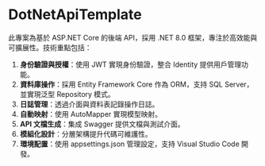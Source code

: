 # DotNetApiTemplate

此專案為基於 ASP.NET Core 的後端 API，採用 .NET 8.0 框架，專注於高效能與可擴展性。技術重點包括：

1. **身份驗證與授權**：使用 JWT 實現身份驗證，整合 Identity 提供用戶管理功能。
2. **資料庫操作**：採用 Entity Framework Core 作為 ORM，支持 SQL Server，並實現泛型 Repository 模式。
3. **日誌管理**：透過介面與資料表記錄操作日誌。
4. **自動映射**：使用 AutoMapper 實現模型映射。
5. **API 文檔生成**：集成 Swagger 提供文檔與測試介面。
6. **模組化設計**：分層架構提升代碼可維護性。
7. **環境配置**：使用 appsettings.json 管理設定，支持 Visual Studio Code 開發。